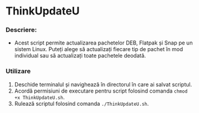 # ThinkUpdateU

### Descriere:
- Acest script permite actualizarea pachetelor DEB, Flatpak și Snap pe un sistem Linux. Puteți alege să actualizați fiecare tip de pachet în mod individual sau să actualizați toate pachetele deodată. 

### Utilizare
1. Deschide terminalul și navighează în directorul în care ai salvat scriptul.
2. Acordă permisiuni de executare pentru script folosind comanda `chmod +x ThinkUpdateU.sh`.
3. Rulează scriptul folosind comanda `./ThinkUpdateU.sh`.
